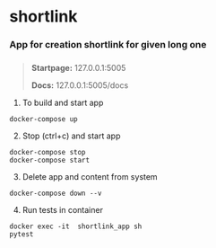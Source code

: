 # shortlink
### App for creation shortlink for given long one
###

> **Startpage:** 127.0.0.1:5005
> 
> **Docs:** 127.0.0.1:5005/docs

1. To build and start app

```
docker-compose up
```

2. Stop (ctrl+c) and start app
```
docker-compose stop
docker-compose start
````

3. Delete app and content from system
```
docker-compose down --v
```

4. Run tests in container
```
docker exec -it  shortlink_app sh
pytest
```